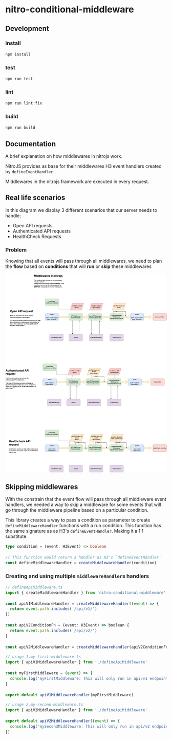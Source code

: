 # nitro-conditional-middleware

## Development

### install

```bash
npm install
```

### test

```bash
npm run test
```

### lint

```bash
npm run lint:fix
```

### build

```bash
npm run build
```

## Documentation

A brief explanation on how middlewares in nitrojs work.

NitroJS provides as base for their middlewares H3 event handlers created by `defineEventHandler`.

Middlewares in the nitrojs framework are executed in every request.

## Real life scenarios

In this diagram we display 3 different scenarios that our server needs to handle:

- Open API requests
- Authenticated API requests
- HealthCheck Requests

### Problem

Knowing that all events will pass through all middlewares, we need to plan the **flow** based on **conditions** that will **run** or **skip** these middlewares

![Middleware diagrams](./docs/images/middlewares.png)

## Skipping middlewares

With the constrain that the event flow will pass through all middleware event handlers, we needed a way to skip a middleware for some events that will go through the middleware pipeline based on a particular condition.

This library creates a way to pass a condition as parameter to create `defineMiddlewareHandler` functions with a run condition. This function has the same signature as as H3's `defineEventHandler`. Making it a 1:1 substitute.

```ts
type condition = (event: H3Event) => boolean

// This function would return a handler as H3's `defineEventHandler`
const defineMiddlewareHandler = createMiddlewareHandler(condition)
```

### Creating and using multiple `middlewareHandler`s handlers

```ts
// defineApiMiddleware.ts
import { createMiddlewareHandler } from 'nitro-conditional-middleware'

const apiV1MiddlewareHandler = createMiddlewareHandler((event) => {
  return event.path.includes('/api/v1/')
})

const apiV2ConditionFn = (event: H3Event) => boolean {
  return event.path.includes('/api/v2/')
}

const apiV2MiddlewareHandler = createMiddlewareHandler(apiV2ConditionFn)
```

```ts
// usage 1.my-first-middleware.ts
import { apiV1MiddlewareHandler } from './defineApiMiddleware'

const myFirstMiddleware = (event) => {
  console.log('myFirstMiddleware: This will only run in api/v1 endpoints')
}

export default apiV1MiddlewareHandler(myFirstMiddleware)
```

```ts
// usage 2.my-second-middleware.ts
import { apiV2MiddlewareHandler } from './defineApiMiddleware'

export default apiV2MiddlewareHandler((event) => {
  console.log('mySecondMiddleware: This will only run in api/v2 endpoints')
})
```
